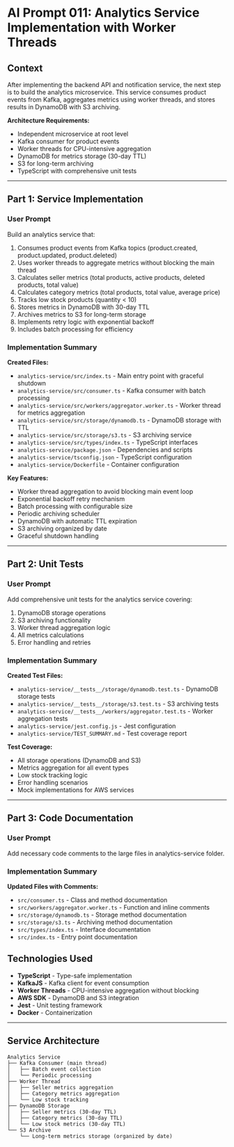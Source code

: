 # AI Prompt 011: Analytics Service Implementation with Worker Threads

## Context

After implementing the backend API and notification service, the next step is to build the analytics microservice. This service consumes product events from Kafka, aggregates metrics using worker threads, and stores results in DynamoDB with S3 archiving.

**Architecture Requirements:**
- Independent microservice at root level
- Kafka consumer for product events
- Worker threads for CPU-intensive aggregation
- DynamoDB for metrics storage (30-day TTL)
- S3 for long-term archiving
- TypeScript with comprehensive unit tests

---

## Part 1: Service Implementation

### User Prompt

Build an analytics service that:
1. Consumes product events from Kafka topics (product.created, product.updated, product.deleted)
2. Uses worker threads to aggregate metrics without blocking the main thread
3. Calculates seller metrics (total products, active products, deleted products, total value)
4. Calculates category metrics (total products, total value, average price)
5. Tracks low stock products (quantity < 10)
6. Stores metrics in DynamoDB with 30-day TTL
7. Archives metrics to S3 for long-term storage
8. Implements retry logic with exponential backoff
9. Includes batch processing for efficiency

### Implementation Summary

**Created Files:**
- `analytics-service/src/index.ts` - Main entry point with graceful shutdown
- `analytics-service/src/consumer.ts` - Kafka consumer with batch processing
- `analytics-service/src/workers/aggregator.worker.ts` - Worker thread for metrics aggregation
- `analytics-service/src/storage/dynamodb.ts` - DynamoDB storage with TTL
- `analytics-service/src/storage/s3.ts` - S3 archiving service
- `analytics-service/src/types/index.ts` - TypeScript interfaces
- `analytics-service/package.json` - Dependencies and scripts
- `analytics-service/tsconfig.json` - TypeScript configuration
- `analytics-service/Dockerfile` - Container configuration

**Key Features:**
- Worker thread aggregation to avoid blocking main event loop
- Exponential backoff retry mechanism
- Batch processing with configurable size
- Periodic archiving scheduler
- DynamoDB with automatic TTL expiration
- S3 archiving organized by date
- Graceful shutdown handling

---

## Part 2: Unit Tests

### User Prompt

Add comprehensive unit tests for the analytics service covering:
1. DynamoDB storage operations
2. S3 archiving functionality
3. Worker thread aggregation logic
4. All metrics calculations
5. Error handling and retries

### Implementation Summary

**Created Test Files:**
- `analytics-service/__tests__/storage/dynamodb.test.ts` - DynamoDB storage tests
- `analytics-service/__tests__/storage/s3.test.ts` - S3 archiving tests
- `analytics-service/__tests__/workers/aggregator.test.ts` - Worker aggregation tests
- `analytics-service/jest.config.js` - Jest configuration
- `analytics-service/TEST_SUMMARY.md` - Test coverage report

**Test Coverage:**
- All storage operations (DynamoDB and S3)
- Metrics aggregation for all event types
- Low stock tracking logic
- Error handling scenarios
- Mock implementations for AWS services

---

## Part 3: Code Documentation

### User Prompt

Add necessary code comments to the large files in analytics-service folder.

### Implementation Summary

**Updated Files with Comments:**
- `src/consumer.ts` - Class and method documentation
- `src/workers/aggregator.worker.ts` - Function and inline comments
- `src/storage/dynamodb.ts` - Storage method documentation
- `src/storage/s3.ts` - Archiving method documentation
- `src/types/index.ts` - Interface documentation
- `src/index.ts` - Entry point documentation

## Technologies Used

- **TypeScript** - Type-safe implementation
- **KafkaJS** - Kafka client for event consumption
- **Worker Threads** - CPU-intensive aggregation without blocking
- **AWS SDK** - DynamoDB and S3 integration
- **Jest** - Unit testing framework
- **Docker** - Containerization

---

## Service Architecture

```
Analytics Service
├── Kafka Consumer (main thread)
│   ├── Batch event collection
│   └── Periodic processing
├── Worker Thread
│   ├── Seller metrics aggregation
│   ├── Category metrics aggregation
│   └── Low stock tracking
├── DynamoDB Storage
│   ├── Seller metrics (30-day TTL)
│   ├── Category metrics (30-day TTL)
│   └── Low stock metrics (30-day TTL)
└── S3 Archive
    └── Long-term metrics storage (organized by date)
